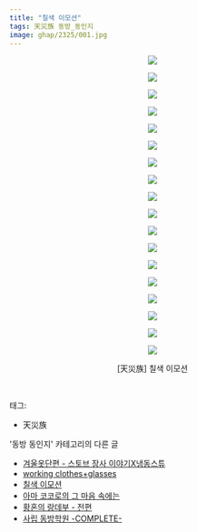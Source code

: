 ```yaml
---
title: "칠색 이모션"
tags: 天災族 동방_동인지
image: ghap/2325/001.jpg
---
```

<div class="article">
<p style="text-align: center; clear: none; float: none;"><img src="{{ site.nasurl }}/ghap/2325/001.jpg"/></p>
<p style="text-align: center; clear: none; float: none;"><img src="{{ site.nasurl }}/ghap/2325/002.jpg"/></p>
<p style="text-align: center; clear: none; float: none;"><img src="{{ site.nasurl }}/ghap/2325/003.jpg"/></p>
<p style="text-align: center; clear: none; float: none;"><img src="{{ site.nasurl }}/ghap/2325/004.jpg"/></p>
<p style="text-align: center; clear: none; float: none;"><img src="{{ site.nasurl }}/ghap/2325/005.jpg"/></p>
<p style="text-align: center; clear: none; float: none;"><img src="{{ site.nasurl }}/ghap/2325/006.jpg"/></p>
<p style="text-align: center; clear: none; float: none;"><img src="{{ site.nasurl }}/ghap/2325/007.jpg"/></p>
<p style="text-align: center; clear: none; float: none;"><img src="{{ site.nasurl }}/ghap/2325/008.jpg"/></p>
<p style="text-align: center; clear: none; float: none;"><img src="{{ site.nasurl }}/ghap/2325/009.jpg"/></p>
<p style="text-align: center; clear: none; float: none;"><img src="{{ site.nasurl }}/ghap/2325/010.jpg"/></p>
<p style="text-align: center; clear: none; float: none;"><img src="{{ site.nasurl }}/ghap/2325/011.jpg"/></p>
<p style="text-align: center; clear: none; float: none;"><img src="{{ site.nasurl }}/ghap/2325/012.jpg"/></p>
<p style="text-align: center; clear: none; float: none;"><img src="{{ site.nasurl }}/ghap/2325/013.jpg"/></p>
<p style="text-align: center; clear: none; float: none;"><img src="{{ site.nasurl }}/ghap/2325/014.jpg"/></p>
<p style="text-align: center; clear: none; float: none;"><img src="{{ site.nasurl }}/ghap/2325/015.jpg"/></p>
<p style="text-align: center; clear: none; float: none;"><img src="{{ site.nasurl }}/ghap/2325/016.jpg"/></p>
<p style="text-align: center; clear: none; float: none;"><img src="{{ site.nasurl }}/ghap/2325/017.jpg"/></p>
<p style="text-align: center; clear: none; float: none;"><img src="{{ site.nasurl }}/ghap/2325/018.jpg"/></p>
<p style="text-align: center; clear: none; float: none;">[天災族] 칠색 이모션</p>
<p><br/></p>
</div><div class="tagTrail">
<p>태그: </p>
<ul>
<li>天災族</li>
</ul>
</div><div class="another">
<p>'동방 동인지' 카테고리의 다른 글</p>
<ul>
<li><a href="/2016-09-24-ghap_2327">겨울옷단편 - 스토브 장사 이야기X냉동스튜</a></li>
<li><a href="/2016-09-24-ghap_2326">working clothes+glasses</a></li>
<li><a href="/2016-09-24-ghap_2325">칠색 이모션</a></li>
<li><a href="/2016-09-24-ghap_2324">아마 코코로의 그 마음 속에는</a></li>
<li><a href="/2016-09-24-ghap_2323">황혼의 랑데부 - 전편</a></li>
<li><a href="/2016-09-24-ghap_2322">사립 동방학원 -COMPLETE-</a></li>
</ul>
</div><div class="cb_module cb_fluid">
<div class="cb_wrt cb_profile">
</div><!-- commentList close -->
</div>